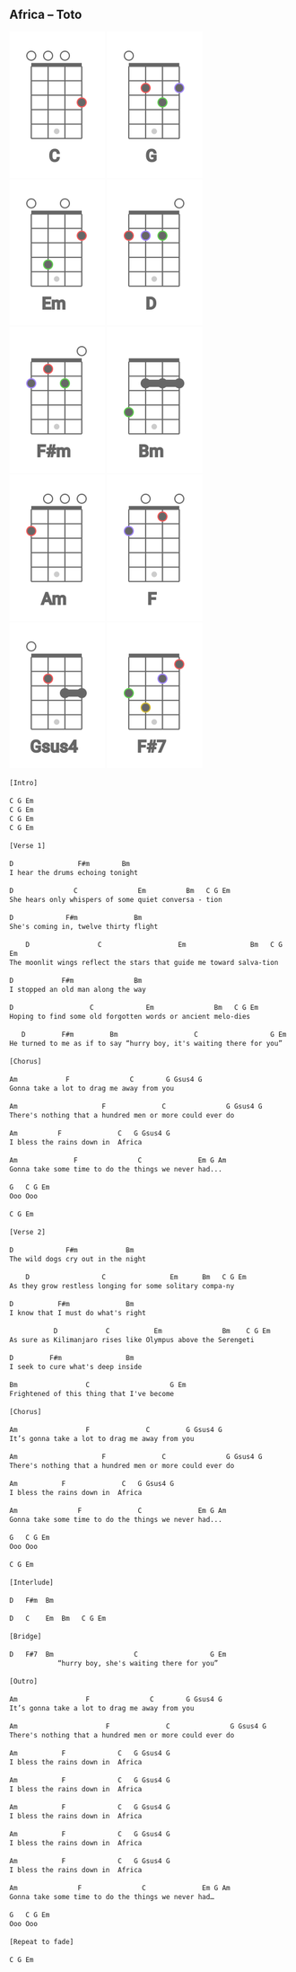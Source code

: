 ## Africa – Toto

![C](https://raw.githubusercontent.com/Capevace/ukulele-chords/main/svgs/C.svg) ![G](https://raw.githubusercontent.com/Capevace/ukulele-chords/main/svgs/G.svg) ![Em](https://raw.githubusercontent.com/Capevace/ukulele-chords/main/svgs/Em.svg) ![D](https://raw.githubusercontent.com/Capevace/ukulele-chords/main/svgs/D.svg) ![F#m](https://raw.githubusercontent.com/Capevace/ukulele-chords/main/svgs/F%23m.svg) ![Bm](https://raw.githubusercontent.com/Capevace/ukulele-chords/main/svgs/Bm.svg) ![Am](https://raw.githubusercontent.com/Capevace/ukulele-chords/main/svgs/Am.svg) ![F](https://raw.githubusercontent.com/Capevace/ukulele-chords/main/svgs/F.svg) ![Gsus4](https://raw.githubusercontent.com/Capevace/ukulele-chords/main/svgs/Gsus4.svg) ![F#7](https://raw.githubusercontent.com/Capevace/ukulele-chords/main/svgs/F%237.svg)

````
[Intro]
 
C G Em
C G Em
C G Em
C G Em
 
[Verse 1]
 
D                F#m        Bm
I hear the drums echoing tonight
 
D               C               Em          Bm   C G Em
She hears only whispers of some quiet conversa - tion
 
D             F#m              Bm
She's coming in, twelve thirty flight
 
    D                 C                   Em                Bm   C G Em
The moonlit wings reflect the stars that guide me toward salva-tion
 
D            F#m               Bm
I stopped an old man along the way
 
D                   C             Em               Bm   C G Em
Hoping to find some old forgotten words or ancient melo-dies
 
   D         F#m         Bm                   C                  G Em
He turned to me as if to say “hurry boy, it's waiting there for you”
 
[Chorus]
 
Am            F               C        G Gsus4 G
Gonna take a lot to drag me away from you
 
Am                     F              C               G Gsus4 G
There's nothing that a hundred men or more could ever do
 
Am          F              C   G Gsus4 G
I bless the rains down in  Africa
 
Am              F               C              Em G Am
Gonna take some time to do the things we never had...
 
G   C G Em
Ooo Ooo
 
C G Em
 
[Verse 2]
 
D             F#m            Bm
The wild dogs cry out in the night
 
    D                  C                Em      Bm   C G Em
As they grow restless longing for some solitary compa-ny
 
D           F#m              Bm
I know that I must do what's right
 
           D            C           Em               Bm    C G Em
As sure as Kilimanjaro rises like Olympus above the Serengeti
 
D         F#m                Bm
I seek to cure what's deep inside
 
Bm                 C                    G Em
Frightened of this thing that I've become
 
[Chorus]
 
Am                 F              C         G Gsus4 G
It’s gonna take a lot to drag me away from you
 
Am                     F              C               G Gsus4 G
There's nothing that a hundred men or more could ever do
 
Am           F              C   G Gsus4 G
I bless the rains down in  Africa
 
Am               F              C              Em G Am
Gonna take some time to do the things we never had...
 
G   C G Em
Ooo Ooo
 
C G Em
 
[Interlude]
 
D   F#m  Bm
 
D   C    Em  Bm   C G Em
 
[Bridge]
 
D   F#7  Bm                    C                  G Em
            “hurry boy, she's waiting there for you”
 
[Outro]
 
Am                 F               C        G Gsus4 G
It’s gonna take a lot to drag me away from you
 
Am                      F              C               G Gsus4 G
There's nothing that a hundred men or more could ever do
 
Am           F             C   G Gsus4 G
I bless the rains down in  Africa
 
Am           F             C   G Gsus4 G
I bless the rains down in  Africa
 
Am           F             C   G Gsus4 G
I bless the rains down in  Africa
 
Am           F             C   G Gsus4 G
I bless the rains down in  Africa
 
Am           F             C   G Gsus4 G
I bless the rains down in  Africa
 
Am               F               C              Em G Am
Gonna take some time to do the things we never had…
 
G   C G Em
Ooo Ooo
 
[Repeat to fade]
 
C G Em
````

